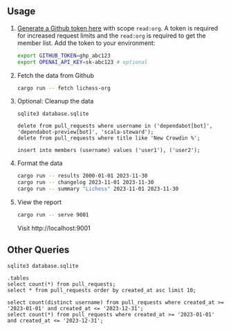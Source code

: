 ## Usage

1. [Generate a Github token here](https://github.com/settings/tokens/new) with scope `read:org`. A token is required for increased request limits and the `read:org` is required to get the member list. Add the token to your environment:

    ```bash
    export GITHUB_TOKEN=ghp_abc123
    export OPENAI_API_KEY=sk-abc123 # optional
    ```

2. Fetch the data from Github

    ```bash
    cargo run -- fetch lichess-org
    ```

3. Optional: Cleanup the data

    ```
    sqlite3 database.sqlite

    delete from pull_requests where username in ('dependabot[bot]', 'dependabot-preview[bot]', 'scala-steward');
    delete from pull_requests where title like 'New Crowdin %';

    insert into members (username) values ('user1'), ('user2');
    ```

4. Format the data

    ```bash
    cargo run -- results 2000-01-01 2023-11-30
    cargo run -- changelog 2023-11-01 2023-11-30
    cargo run -- summary "Lichess" 2023-11-01 2023-11-30
    ```

5. View the report

    ```bash
    cargo run -- serve 9001
    ```

   Visit http://localhost:9001

## Other Queries

```
sqlite3 database.sqlite

.tables
select count(*) from pull_requests;
select * from pull_requests order by created_at asc limit 10;

select count(distinct username) from pull_requests where created_at >= '2023-01-01' and created_at <= '2023-12-31';
select count(*) from pull_requests where created_at >= '2023-01-01' and created_at <= '2023-12-31';
```

